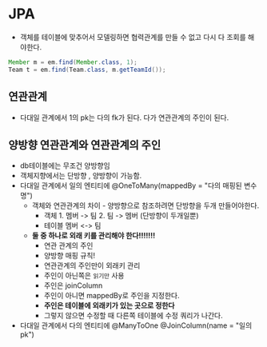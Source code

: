 # JPA
- 객체를 테이블에 맞추어서 모델링하면 협력관계를 만들 수 없고 다시 다 조회를 해야한다.
```java
Member m = em.find(Member.class, 1);
Team t = em.find(Team.class, m.getTeamId());
```

## 연관관계
- 다대일 관계에서 1의 pk는 다의 fk가 된다. 다가 연관관계의 주인이 된다.


## 양방향 연관관계와 연관관계의 주인
- db테이블에는 무조건 양방향임
- 객체지향에서는 단방향 , 양방향이 가능함.
- 다대일 관계에서 일의 엔티티에 @OneToMany(mappedBy = "다의 매핑된 변수명")
    - 객체와 연관관계의 차이 - 양방향으로 참조하려면 단방향을 두개 만들어야한다.
        - 객체  1. 멤버 -> 팀 2. 팀 -> 멤버 (단방향이 두개일뿐)
        - 테이블 멤버 <-> 팀
    - **둘 중 하나로 외래 키를 관리해야 한다!!!!!!!**
        - 연관 관계의 주인
        - 양방향 매핑 규칙!
        - 연관관계의 주인만이 외래키 관리
        - 주인이 아닌쪽은 `읽기만` 사용
        - 주인은 joinColumn
        - 주인이 아니면 mappedBy로 주인을 지정한다.
        - **주인은 테이블에 외래키가 있는 곳으로 정한다**
        - 그렇지 않으면 수정할 때 다른쪽 테이블에 수정 쿼리가 나간다.
- 다대일 관계에서 다의 엔티티에 @ManyToOne @JoinColumn(name = "일의pk")
